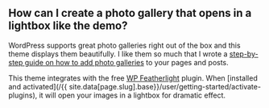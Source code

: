 ## <a name="photo-gallery"></a> How can I create a photo gallery that opens in a lightbox like the demo?

WordPress supports great photo galleries right out of the box and this theme displays them beautifully. I like them so much that I wrote a [step-by-step guide on how to add photo galleries](https://www.etoilewebdesign.com/2015/12/08/creating-photo-galleries-the-wordpress-way/) to your pages and posts.

This theme integrates with the free [WP Featherlight](https://wordpress.org/plugins/wp-featherlight/) plugin. When [installed and activated](/{{ site.data[page.slug].base}}/user/getting-started/activate-plugins), it will open your images in a lightbox for dramatic effect.
